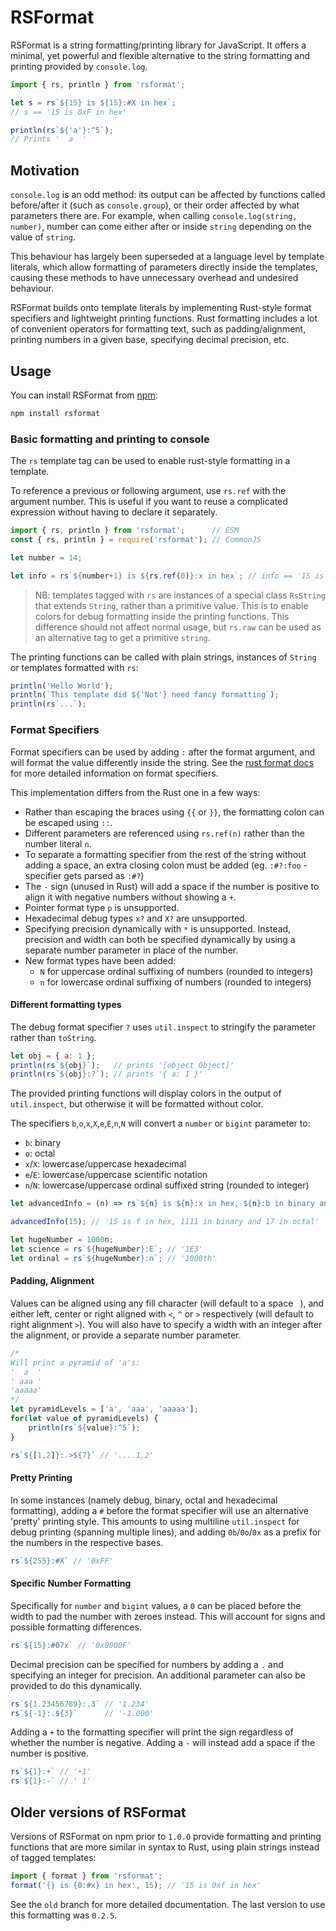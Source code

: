 # RSFormat

RSFormat is a string formatting/printing library for JavaScript. It offers a minimal, yet powerful and flexible alternative to the string formatting and printing provided by `console.log`.

```js
import { rs, println } from 'rsformat';

let s = rs`${15} is ${15}:#X in hex`;
// s == '15 is 0xF in hex'

println(rs`${'a'}:^5`);
// Prints '  a  '
```

## Motivation

`console.log` is an odd method: its output can be affected by functions called before/after it (such as `console.group`), or their order affected by what parameters there are. For example, when calling `console.log(string, number)`, number can come either after or inside `string` depending on the value of `string`.

This behaviour has largely been superseded at a language level by template literals, which allow formatting of parameters directly inside the templates, causing these methods to have unnecessary overhead and undesired behaviour.

RSFormat builds onto template literals by implementing Rust-style format specifiers and lightweight printing functions. Rust formatting includes a lot of convenient operators for formatting text, such as padding/alignment, printing numbers in a given base, specifying decimal precision, etc.

## Usage

You can install RSFormat from [npm](https://www.npmjs.com/package/rsformat):

```sh
npm install rsformat
```

### Basic formatting and printing to console

The `rs` template tag can be used to enable rust-style formatting in a template.

To reference a previous or following argument, use `rs.ref` with the argument number. This is useful if you want to reuse a complicated expression without having to declare it separately.

```js
import { rs, println } from 'rsformat';      // ESM
const { rs, println } = require('rsformat'); // CommonJS

let number = 14;

let info = rs`${number+1} is ${rs.ref(0)}:x in hex`; // info == '15 is f in hex'
```

> NB: templates tagged with `rs` are instances of a special class `RsString` that extends `String`, rather than a primitive value. This is to enable colors for debug formatting inside the printing functions. This difference should not affect normal usage, but `rs.raw` can be used as an alternative tag to get a primitive `string`.

The printing functions can be called with plain strings, instances of `String` or templates formatted with `rs`:

```ts
println('Hello World');
println(`This template did ${'Not'} need fancy formatting`);
println(rs`...`);
```

### Format Specifiers

Format specifiers can be used by adding `:` after the format argument, and will format the value differently inside the string. See the [rust format docs](https://doc.rust-lang.org/std/fmt/) for more detailed information on format specifiers.

This implementation differs from the Rust one in a few ways:

- Rather than escaping the braces using `{{` or `}}`, the formatting colon can be escaped using `::`.
- Different parameters are referenced using `rs.ref(n)` rather than the number literal `n`.
- To separate a formatting specifier from the rest of the string without adding a space, an extra closing colon must be added (eg. `:#?:foo` - specifier gets parsed as `:#?`)
- The `-` sign (unused in Rust) will add a space if the number is positive to align it with negative numbers without showing a `+`.
- Pointer format type `p` is unsupported.
- Hexadecimal debug types `x?` and `X?` are unsupported. 
- Specifying precision dynamically with `*` is unsupported. Instead, precision and width can both be specified dynamically by using a separate number parameter in place of the number.
- New format types have been added:
    - `N` for uppercase ordinal suffixing of numbers (rounded to integers)
    - `n` for lowercase ordinal suffixing of numbers (rounded to integers)

#### Different formatting types

The debug format specifier `?` uses `util.inspect` to stringify the parameter rather than `toString`.
 
```js
let obj = { a: 1 };
println(rs`${obj}`);   // prints '[object Object]'
println(rs`${obj}:?`); // prints '{ a: 1 }'
```

The provided printing functions will display colors in the output of `util.inspect`, but otherwise it will be formatted without color.

The specifiers `b`,`o`,`x`,`X`,`e`,`E`,`n`,`N` will convert a `number` or `bigint` parameter to:
- `b`: binary 
- `o`: octal 
- `x`/`X`: lowercase/uppercase hexadecimal
- `e`/`E`: lowercase/uppercase scientific notation
- `n`/`N`: lowercase/uppercase ordinal suffixed string (rounded to integer)

```js
let advancedInfo = (n) => rs`${n} is ${n}:x in hex, ${n}:b in binary and ${n}:o in octal`;

advancedInfo(15); // '15 is f in hex, 1111 in binary and 17 in octal'

let hugeNumber = 1000n;
let science = rs`${hugeNumber}:E`; // '1E3'
let ordinal = rs`${hugeNumber}:n`; // '1000th'
```

#### Padding, Alignment

Values can be aligned using any fill character (will default to a space ` `), and either left, center or right aligned with `<`, `^` or `>` respectively (will default to right alignment `>`). You will also have to specify a width with an integer after the alignment, or provide a separate number parameter.

```js
/*
Will print a pyramid of 'a's:
'  a  '
' aaa '
'aaaaa'
*/
let pyramidLevels = ['a', 'aaa', 'aaaaa'];
for(let value of pyramidLevels) {
    println(rs`${value}:^5`);
}
```

```js
rs`${[1,2]}:.>${7}` // '....1,2'
```

#### Pretty Printing

In some instances (namely debug, binary, octal and hexadecimal formatting), adding a `#` before the format specifier will use an alternative 'pretty' printing style. This amounts to using multiline `util.inspect` for debug printing (spanning multiple lines), and adding `0b`/`0o`/`0x` as a prefix for the numbers in the respective bases.

```js
rs`${255}:#X` // '0xFF'
```

#### Specific Number Formatting

Specifically for `number` and `bigint` values, a `0` can be placed before the width to pad the number with zeroes instead. This will account for signs and possible formatting differences.

```js
rs`${15}:#07x` // '0x0000F'
```

Decimal precision can be specified for numbers by adding a `.` and specifying an integer for precision. An additional parameter can also be provided to do this dynamically.

```js
rs`${1.23456789}:.3` // '1.234'
rs`${-1}:.${3}`      // '-1.000'
```

Adding a `+` to the formatting specifier will print the sign regardless of whether the number is negative.
Adding a `-` will instead add a space if the number is positive.

```js
rs`${1}:+` // '+1'
rs`${1}:-` // ' 1'
```

## Older versions of RSFormat

Versions of RSFormat on npm prior to `1.0.0` provide formatting and printing functions that are more similar in syntax to Rust, using plain strings instead of tagged templates:

```js
import { format } from 'rsformat';
format('{} is {0:#x} in hex', 15); // '15 is 0xf in hex'
```

See the `old` branch for more detailed documentation. The last version to use this formatting was `0.2.5`.